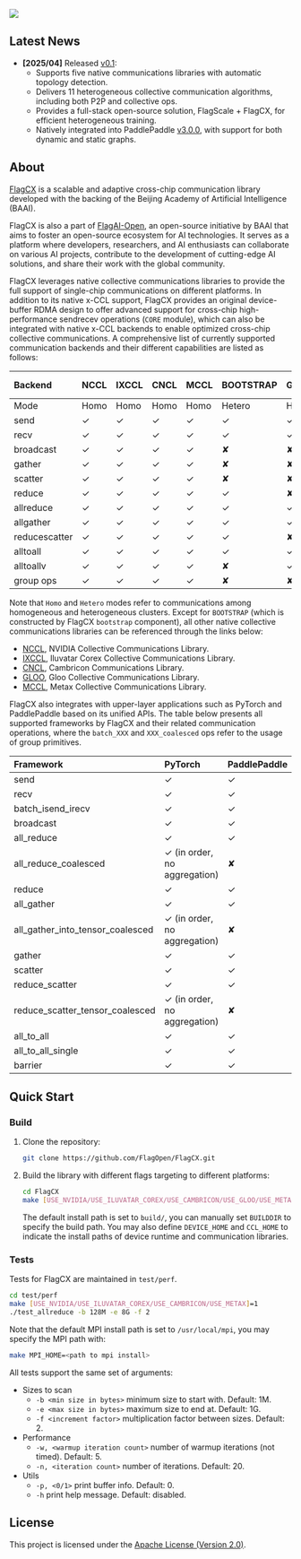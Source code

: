 [<img src="flagopen.png">](https://flagopen.baai.ac.cn/)

## Latest News
- **[2025/04]** Released [v0.1](https://github.com/FlagOpen/FlagCX/tree/release/v0.1): 
  - Supports five native communications libraries with automatic topology detection.
  - Delivers 11 heterogeneous collective communication algorithms, including both P2P and collective ops.
  - Provides a full-stack open-source solution, FlagScale + FlagCX, for efficient heterogeneous training.
  - Natively integrated into PaddlePaddle [v3.0.0](https://github.com/PaddlePaddle/Paddle/tree/v3.0.0), with support for both dynamic and static graphs.

## About

[FlagCX](https://github.com/FlagOpen/FlagCX.git) is a scalable and adaptive cross-chip communication library developed with the backing of the Beijing Academy of Artificial Intelligence (BAAI).

FlagCX is also a part of [FlagAI-Open](https://flagopen.baai.ac.cn/), an open-source initiative by BAAI that aims to foster an open-source ecosystem for AI technologies. It serves as a platform where developers, researchers, and AI enthusiasts can collaborate on various AI projects, contribute to the development of cutting-edge AI solutions, and share their work with the global community.

FlagCX leverages native collective communications libraries to provide the full support of single-chip communications on different platforms. In addition to its native x-CCL support, FlagCX provides an original device-buffer RDMA design to offer advanced support for cross-chip high-performance sendrecev operations (`CORE` module), which can also be integrated with native x-CCL backends to enable optimized cross-chip collective communications. A comprehensive list of currently supported communication backends and their different capabilities are listed as follows:

| Backend       | NCCL | IXCCL  | CNCL | MCCL | BOOTSTRAP | GLOO    | CORE+x-CCL |
|:--------------|:-----|:-------|:-----|:-----|:--------  |:--------|:-----------|
| Mode          | Homo | Homo   | Homo | Homo | Hetero    | Hetero  | Hetero     |
| send          | ✓    | ✓      | ✓    | ✓    |✓         | ✓       | ✓          |
| recv          | ✓    | ✓      | ✓    | ✓    |✓         | ✓       | ✓          |
| broadcast     | ✓    | ✓      | ✓    | ✓    |✘         | ✘       | ✓          |
| gather        | ✓    | ✓      | ✓    | ✓    |✘         | ✘       | ✓          |
| scatter       | ✓    | ✓      | ✓    | ✓    |✘         | ✘       | ✓          |
| reduce        | ✓    | ✓      | ✓    | ✓    |✓         | ✘       | ✓          |
| allreduce     | ✓    | ✓      | ✓    | ✓    |✓         | ✓       | ✓          |
| allgather     | ✓    | ✓      | ✓    | ✓    |✓         | ✓       | ✓          |
| reducescatter | ✓    | ✓      | ✓    | ✓    |✓         | ✘       | ✓          |
| alltoall      | ✓    | ✓      | ✓    | ✓    |✓         | ✓       | ✓          |
| alltoallv     | ✓    | ✓      | ✓    | ✓    |✘         | ✓       | ✓          |
| group ops     | ✓    | ✓      | ✓    | ✓    |✘         | ✘       | ✘          |

Note that `Homo` and `Hetero` modes refer to communications among homogeneous and heterogeneous clusters. Except for `BOOTSTRAP` (which is constructed by FlagCX `bootstrap` component), all other native collective communications libraries can be referenced through the links below:

- [NCCL](https://github.com/NVIDIA/nccl), NVIDIA Collective Communications Library.
- [IXCCL](https://www.iluvatar.com/software?fullCode=cpjs-rj-rjz), Iluvatar Corex Collective Communications Library.
- [CNCL](https://www.cambricon.com/docs/sdk_1.7.0/cncl_1.2.1/user_guide/index.html#), Cambricon Communications Library.
- [GLOO](https://github.com/facebookincubator/gloo), Gloo Collective Communications Library.
- [MCCL](https://developer.metax-tech.com/softnova/metax), Metax Collective Communications Library.

FlagCX also integrates with upper-layer applications such as PyTorch and PaddlePaddle based on its unified APIs. The table below presents all supported frameworks by FlagCX and their related communication operations, where the `batch_XXX` and `XXX_coalesced` ops refer to the usage of group primitives.

| Framework                         | PyTorch                      | PaddlePaddle |
|:----------------------------------|:-----------------------------|:-------------|
| send                              | ✓                            |✓             |
| recv                              | ✓                            |✓             |
| batch_isend_irecv                 | ✓                            |✓             |
| broadcast                         | ✓                            |✓             |
| all_reduce                        | ✓                            |✓             |
| all_reduce_coalesced              | ✓ (in order, no aggregation) |✘             |
| reduce                            | ✓                            |✓             |
| all_gather                        | ✓                            |✓             |
| all_gather_into_tensor_coalesced  | ✓ (in order, no aggregation) |✘             |
| gather                            | ✓                            |✓             |
| scatter                           | ✓                            |✓             |
| reduce_scatter                    | ✓                            |✓             |
| reduce_scatter_tensor_coalesced   | ✓ (in order, no aggregation) |✘             |
| all_to_all                        | ✓                            |✓             |
| all_to_all_single                 | ✓                            |✓             |
| barrier                           | ✓                            |✓             |

## Quick Start

### Build 
1. Clone the repository:
    ```sh
    git clone https://github.com/FlagOpen/FlagCX.git
    ```

2. Build the library with different flags targeting to different platforms:
    ```sh
    cd FlagCX
    make [USE_NVIDIA/USE_ILUVATAR_COREX/USE_CAMBRICON/USE_GLOO/USE_METAX]=1
    ```
    The default install path is set to `build/`, you can manually set `BUILDDIR` to specify the build path. You may also define `DEVICE_HOME` and `CCL_HOME` to indicate the install paths of device runtime and communication libraries.

### Tests

Tests for FlagCX are maintained in `test/perf`.
```sh
cd test/perf
make [USE_NVIDIA/USE_ILUVATAR_COREX/USE_CAMBRICON/USE_METAX]=1
./test_allreduce -b 128M -e 8G -f 2
```
Note that the default MPI install path is set to `/usr/local/mpi`, you may specify the MPI path with:
```sh
make MPI_HOME=<path to mpi install>
```

All tests support the same set of arguments:

* Sizes to scan
  * `-b <min size in bytes>` minimum size to start with. Default: 1M.
  * `-e <max size in bytes>` maximum size to end at. Default: 1G.
  * `-f <increment factor>` multiplication factor between sizes. Default: 2.
* Performance
  * `-w, <warmup iteration count>` number of warmup iterations (not timed). Default: 5.
  * `-n, <iteration count>` number of iterations. Default: 20.
* Utils
  * `-p, <0/1>` print buffer info. Default: 0.
  * `-h` print help message. Default: disabled.

## License

This project is licensed under the [Apache License (Version 2.0)](https://github.com/FlagOpen/FlagCX/blob/main/LICENSE).
